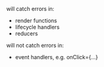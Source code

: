 will catch errors in:

- render functions
- lifecycle handlers
- reducers

will not catch errors in:

- event handlers, e.g. onClick={...}
